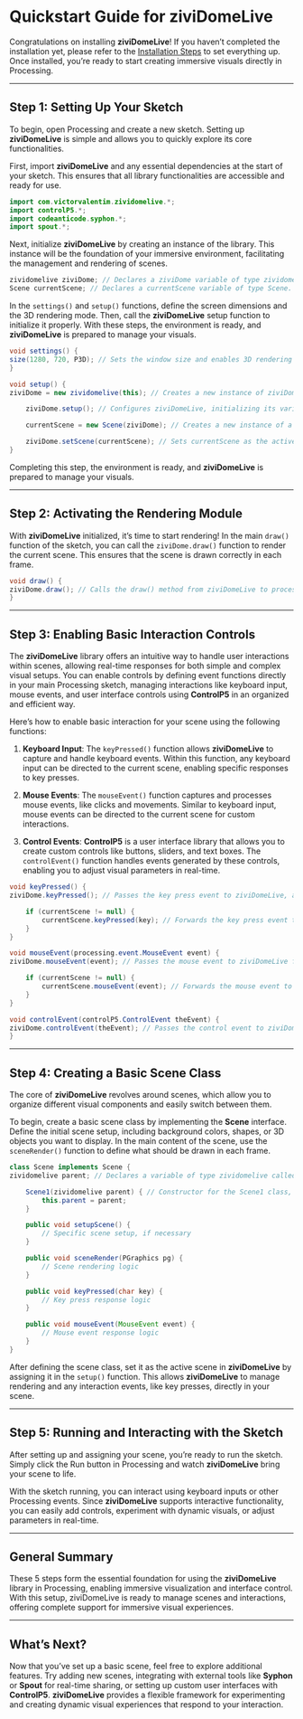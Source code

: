 
# Quickstart Guide for ziviDomeLive

Congratulations on installing **ziviDomeLive**! If you haven’t completed the installation yet, please refer to the [Installation Steps](../installation/installation-steps.md) to set everything up. Once installed, you’re ready to start creating immersive visuals directly in Processing.

---

## Step 1: Setting Up Your Sketch

To begin, open Processing and create a new sketch. Setting up **ziviDomeLive** is simple and allows you to quickly explore its core functionalities.

First, import **ziviDomeLive** and any essential dependencies at the start of your sketch. This ensures that all library functionalities are accessible and ready for use.

```java
import com.victorvalentim.zividomelive.*;
import controlP5.*;
import codeanticode.syphon.*;
import spout.*;
```

Next, initialize **ziviDomeLive** by creating an instance of the library. This instance will be the foundation of your immersive environment, facilitating the management and rendering of scenes.

```java
zividomelive ziviDome; // Declares a ziviDome variable of type zividomelive. This variable will be used to instantiate and control the ziviDomeLive library.
Scene currentScene; // Declares a currentScene variable of type Scene. This variable will store the current scene being rendered and interacting with ziviDomeLive.
```

In the `settings()` and `setup()` functions, define the screen dimensions and the 3D rendering mode. Then, call the **ziviDomeLive** setup function to initialize it properly. With these steps, the environment is ready, and **ziviDomeLive** is prepared to manage your visuals.

```java
void settings() {
size(1280, 720, P3D); // Sets the window size and enables 3D rendering mode (P3D)
}

void setup() {
ziviDome = new zividomelive(this); // Creates a new instance of ziviDomeLive, passing the reference of the current sketch

    ziviDome.setup(); // Configures ziviDomeLive, initializing its variables and preparing it for rendering

    currentScene = new Scene(ziviDome); // Creates a new instance of a scene called currentScene, associating it with ziviDomeLive

    ziviDome.setScene(currentScene); // Sets currentScene as the active scene within ziviDomeLive
}
```

Completing this step, the environment is ready, and **ziviDomeLive** is prepared to manage your visuals.

---

## Step 2: Activating the Rendering Module

With **ziviDomeLive** initialized, it’s time to start rendering! In the main `draw()` function of the sketch, you can call the `ziviDome.draw()` function to render the current scene. This ensures that the scene is drawn correctly in each frame.

```java
void draw() {
ziviDome.draw(); // Calls the draw() method from ziviDomeLive to process and render the content of the current scene
}
```
___

## Step 3: Enabling Basic Interaction Controls

The **ziviDomeLive** library offers an intuitive way to handle user interactions within scenes, allowing real-time responses for both simple and complex visual setups. You can enable controls by defining event functions directly in your main Processing sketch, managing interactions like keyboard input, mouse events, and user interface controls using **ControlP5** in an organized and efficient way.

Here’s how to enable basic interaction for your scene using the following functions:

1. **Keyboard Input**:
   The `keyPressed()` function allows **ziviDomeLive** to capture and handle keyboard events. Within this function, any keyboard input can be directed to the current scene, enabling specific responses to key presses.

2. **Mouse Events**:
   The `mouseEvent()` function captures and processes mouse events, like clicks and movements. Similar to keyboard input, mouse events can be directed to the current scene for custom interactions.

3. **Control Events**:
   **ControlP5** is a user interface library that allows you to create custom controls like buttons, sliders, and text boxes. The `controlEvent()` function handles events generated by these controls, enabling you to adjust visual parameters in real-time.

```java
void keyPressed() {
ziviDome.keyPressed(); // Passes the key press event to ziviDomeLive, allowing it to process the interaction

    if (currentScene != null) {
        currentScene.keyPressed(key); // Forwards the key press event to the current scene, allowing the scene to respond
    }
}

void mouseEvent(processing.event.MouseEvent event) {
ziviDome.mouseEvent(event); // Passes the mouse event to ziviDomeLive for processing, allowing interactivity with the mouse

    if (currentScene != null) {
        currentScene.mouseEvent(event); // Forwards the mouse event to the current scene, allowing the scene to respond
    }
}

void controlEvent(controlP5.ControlEvent theEvent) {
ziviDome.controlEvent(theEvent); // Passes the control event to ziviDomeLive for processing, allowing interaction with ControlP5 UI elements
}
```
___

## Step 4: Creating a Basic Scene Class

The core of **ziviDomeLive** revolves around scenes, which allow you to organize different visual components and easily switch between them.

To begin, create a basic scene class by implementing the **Scene** interface. Define the initial scene setup, including background colors, shapes, or 3D objects you want to display. In the main content of the scene, use the `sceneRender()` function to define what should be drawn in each frame.

```java
class Scene implements Scene {
zividomelive parent; // Declares a variable of type zividomelive called parent, representing a reference to the main ziviDomeLive instance

    Scene1(zividomelive parent) { // Constructor for the Scene1 class, which receives a zividomelive instance as a parameter and assigns it to the parent attribute
        this.parent = parent;
    }

    public void setupScene() {
        // Specific scene setup, if necessary
    }

    public void sceneRender(PGraphics pg) {
        // Scene rendering logic
    }

    public void keyPressed(char key) {
        // Key press response logic
    }

    public void mouseEvent(MouseEvent event) {
        // Mouse event response logic
    }
}
```

After defining the scene class, set it as the active scene in **ziviDomeLive** by assigning it in the `setup()` function. This allows **ziviDomeLive** to manage rendering and any interaction events, like key presses, directly in your scene.

---

## Step 5: Running and Interacting with the Sketch

After setting up and assigning your scene, you’re ready to run the sketch. Simply click the Run button in Processing and watch **ziviDomeLive** bring your scene to life.

With the sketch running, you can interact using keyboard inputs or other Processing events. Since **ziviDomeLive** supports interactive functionality, you can easily add controls, experiment with dynamic visuals, or adjust parameters in real-time.

___

## General Summary

These 5 steps form the essential foundation for using the **ziviDomeLive** library in Processing, enabling immersive visualization and interface control. With this setup, ziviDomeLive is ready to manage scenes and interactions, offering complete support for immersive visual experiences.

___

## What’s Next?

Now that you’ve set up a basic scene, feel free to explore additional features. Try adding new scenes, integrating with external tools like **Syphon** or **Spout** for real-time sharing, or setting up custom user interfaces with **ControlP5**. **ziviDomeLive** provides a flexible framework for experimenting and creating dynamic visual experiences that respond to your interaction.

